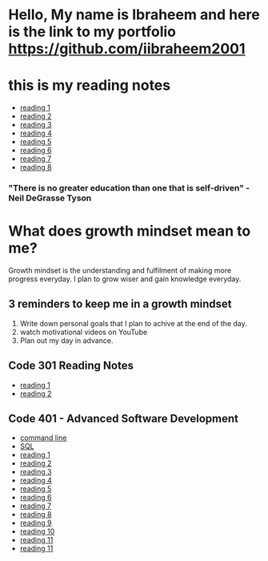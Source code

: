 # Hello, My name is Ibraheem and here is the link to my portfolio <https://github.com/iibraheem2001>

# this is my reading notes

- [reading 1](https://github.com/iibraheem2001/reading-notes/blob/main/Learningmarkdown.md)
- [reading 2](coderscomputer.md)
- [reading 3](revisionsandthecloud.md)
- [reading 4](html.md)
- [reading 5](designwithcss.md)
- [reading 6](javascript.md)
- [reading 7](programming_javascript.md)
- [reading 8](operators_loops.md)

### "There is no greater education than one that is self-driven" - Neil DeGrasse Tyson

# What does growth mindset mean to me?

Growth mindset is the understanding and fulfilment of making more progress everyday. I plan to grow wiser and gain knowledge everyday.

## 3 reminders to keep me in a growth mindset

1. Write down personal goals that I plan to achive at the end of the day.
2. watch motivational videos on YouTube
3. Plan out my day in advance.

## Code 301 Reading Notes

- [reading 1](react-intro.md)
- [reading 2](state-props.md)

## Code 401 - Advanced Software Development

- [command line](the_command_line.md)
- [SQL](SQL-bolt.md)
- [reading 1]()
- [reading 2]()
- [reading 3]()
- [reading 4](/classes_and_objects.md)
- [reading 5]()
- [reading 6](/ten_thousand.md)
- [reading 7](/ten_thousand_2.md)
- [reading 8]()
- [reading 9](/ten_thousand_4.md)
- [reading 10]()
- [reading 11]()
- [reading 11](/linear-reg.md)
